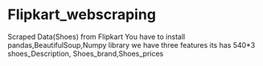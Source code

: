 # Flipkart_webscraping
Scraped Data(Shoes) from Flipkart
You have to install pandas,BeautifulSoup,Numpy library
we have three features 
its has 540*3 
shoes_Description, Shoes_brand,Shoes_prices
